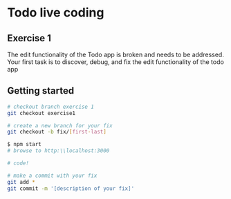 # Todo live coding

## Exercise 1
The edit functionality of the Todo app is broken and needs to be addressed. Your first task is to discover, debug, and fix the edit functionality of the todo app 

## Getting started

```bash
# checkout branch exercise 1
git checkout exercise1

# create a new branch for your fix
git checkout -b fix/[first-last]

$ npm start
# browse to http:\\localhost:3000

# code!

# make a commit with your fix
git add *
git commit -m '[description of your fix]'
```
